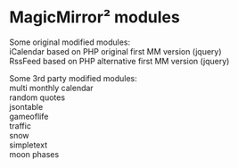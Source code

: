 # MagicMirror&sup2; modules

Some original modified modules:
<br>iCalendar based on PHP original first MM version (jquery)
<br>RssFeed based on PHP alternative first MM version (jquery)

Some 3rd party modified modules:
<br>multi monthly calendar 
<br>random quotes 
<br>jsontable
<br>gameoflife
<br>traffic
<br>snow
<br>simpletext
<br>moon phases
